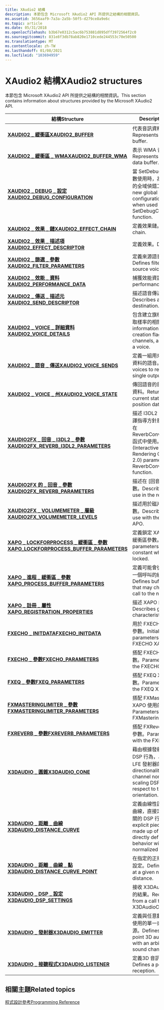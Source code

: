 ```yaml
---
title: XAudio2 結構
description: 本節包含 Microsoft XAudio2 API 所提供之結構的相關資訊。
ms.assetid: 3656aaf9-7a3a-2a5b-50f5-d279ce8a9e6c
ms.topic: article
ms.date: 05/31/2018
ms.openlocfilehash: b3b67e0312c5ac6b753881d895dff3972564f2c0
ms.sourcegitcommit: 831e8f3db78ab820e1710cede244553c70e50500
ms.translationtype: MT
ms.contentlocale: zh-TW
ms.lasthandoff: 01/08/2021
ms.locfileid: "103694959"
---
```

# <a name="xaudio2-structures"></a><span data-ttu-id="1b560-103">XAudio2 結構</span><span class="sxs-lookup"><span data-stu-id="1b560-103">XAudio2 structures</span></span>

<span data-ttu-id="1b560-104">本節包含 Microsoft XAudio2 API 所提供之結構的相關資訊。</span><span class="sxs-lookup"><span data-stu-id="1b560-104">This section contains information about structures provided by the Microsoft XAudio2 API.</span></span>



| <span data-ttu-id="1b560-105">結構</span><span class="sxs-lookup"><span data-stu-id="1b560-105">Structure</span></span>                                                                                 | <span data-ttu-id="1b560-106">Description</span><span class="sxs-lookup"><span data-stu-id="1b560-106">Description</span></span>                                                                                                                                    |
|-------------------------------------------------------------------------------------------|------------------------------------------------------------------------------------------------------------------------------------------------|
| [<span data-ttu-id="1b560-107">**XAUDIO2 \_ 緩衝區**</span><span class="sxs-lookup"><span data-stu-id="1b560-107">**XAUDIO2\_BUFFER**</span></span>](/windows/desktop/api/xaudio2/ns-xaudio2-xaudio2_buffer)                                                 | <span data-ttu-id="1b560-108">代表音訊資料緩衝區。</span><span class="sxs-lookup"><span data-stu-id="1b560-108">Represents an audio data buffer.</span></span><br/>                                                                                                    |
| [<span data-ttu-id="1b560-109">**XAUDIO2 \_ 緩衝區 \_ WMA**</span><span class="sxs-lookup"><span data-stu-id="1b560-109">**XAUDIO2\_BUFFER\_WMA**</span></span>](/windows/desktop/api/xaudio2/ns-xaudio2-xaudio2_buffer_wma)                                        | <span data-ttu-id="1b560-110">表示 WMA 音訊資料緩衝區。</span><span class="sxs-lookup"><span data-stu-id="1b560-110">Represents a WMA audio data buffer.</span></span><br/>                                                                                                 |
| [<span data-ttu-id="1b560-111">**XAUDIO2 \_ DEBUG \_ 設定**</span><span class="sxs-lookup"><span data-stu-id="1b560-111">**XAUDIO2\_DEBUG\_CONFIGURATION**</span></span>](/windows/desktop/api/xaudio2/ns-xaudio2-xaudio2_debug_configuration)                      | <span data-ttu-id="1b560-112">當 SetDebugConfiguration 函數使用時，為 XAudio2 設定新的全域偵錯工具設定。</span><span class="sxs-lookup"><span data-stu-id="1b560-112">Sets a new global debug configuration for XAudio2 when used by the SetDebugConfiguration function.</span></span>                                             |
| [<span data-ttu-id="1b560-113">**XAUDIO2 \_ 效果 \_ 鏈**</span><span class="sxs-lookup"><span data-stu-id="1b560-113">**XAUDIO2\_EFFECT\_CHAIN**</span></span>](/windows/desktop/api/xaudio2/ns-xaudio2-xaudio2_effect_chain)                                    | <span data-ttu-id="1b560-114">定義效果鏈。</span><span class="sxs-lookup"><span data-stu-id="1b560-114">Defines an effect chain.</span></span><br/>                                                                                                            |
| [<span data-ttu-id="1b560-115">**XAUDIO2 \_ 效果 \_ 描述項**</span><span class="sxs-lookup"><span data-stu-id="1b560-115">**XAUDIO2\_EFFECT\_DESCRIPTOR**</span></span>](/windows/desktop/api/xaudio2/ns-xaudio2-xaudio2_effect_descriptor)                          | <span data-ttu-id="1b560-116">定義效果。</span><span class="sxs-lookup"><span data-stu-id="1b560-116">Defines an effect.</span></span><br/>                                                                                                                  |
| [<span data-ttu-id="1b560-117">**XAUDIO2 \_ 篩選 \_ 參數**</span><span class="sxs-lookup"><span data-stu-id="1b560-117">**XAUDIO2\_FILTER\_PARAMETERS**</span></span>](/windows/desktop/api/xaudio2/ns-xaudio2-xaudio2_filter_parameters)                          | <span data-ttu-id="1b560-118">定義來源語音的篩選參數。</span><span class="sxs-lookup"><span data-stu-id="1b560-118">Defines filter parameters for a source voice.</span></span><br/>                                                                                       |
| [<span data-ttu-id="1b560-119">**XAUDIO2 \_ 效能 \_ 資料**</span><span class="sxs-lookup"><span data-stu-id="1b560-119">**XAUDIO2\_PERFORMANCE\_DATA**</span></span>](/windows/desktop/api/xaudio2/ns-xaudio2-xaudio2_performance_data)                            | <span data-ttu-id="1b560-120">捕獲效能資訊。</span><span class="sxs-lookup"><span data-stu-id="1b560-120">Retrieves performance information.</span></span><br/>                                                                                                  |
| [<span data-ttu-id="1b560-121">**XAUDIO2 \_ 傳送 \_ 描述元**</span><span class="sxs-lookup"><span data-stu-id="1b560-121">**XAUDIO2\_SEND\_DESCRIPTOR**</span></span>](/windows/desktop/api/xaudio2/ns-xaudio2-xaudio2_send_descriptor)                              | <span data-ttu-id="1b560-122">描述語音傳送目的地。</span><span class="sxs-lookup"><span data-stu-id="1b560-122">Describes a voice send destination.</span></span><br/>                                                                                                 |
| [<span data-ttu-id="1b560-123">**XAUDIO2 \_ VOICE \_ 詳細資料**</span><span class="sxs-lookup"><span data-stu-id="1b560-123">**XAUDIO2\_VOICE\_DETAILS**</span></span>](/windows/desktop/api/xaudio2/ns-xaudio2-xaudio2_voice_details)                                  | <span data-ttu-id="1b560-124">包含建立旗標、輸入通道和語音取樣率的相關資訊。</span><span class="sxs-lookup"><span data-stu-id="1b560-124">Contains information about the creation flags, input channels, and sample rate of a voice.</span></span><br/>                                          |
| [<span data-ttu-id="1b560-125">**XAUDIO2 \_ 語音 \_ 傳送**</span><span class="sxs-lookup"><span data-stu-id="1b560-125">**XAUDIO2\_VOICE\_SENDS**</span></span>](/windows/desktop/api/xaudio2/ns-xaudio2-xaudio2_voice_sends)                                      | <span data-ttu-id="1b560-126">定義一組用來接收單一輸出語音資料的語音。</span><span class="sxs-lookup"><span data-stu-id="1b560-126">Defines a set of voices to receive data from a single output voice.</span></span><br/>                                                                 |
| [<span data-ttu-id="1b560-127">**XAUDIO2 \_ VOICE \_ 州**</span><span class="sxs-lookup"><span data-stu-id="1b560-127">**XAUDIO2\_VOICE\_STATE**</span></span>](/windows/desktop/api/xaudio2/ns-xaudio2-xaudio2_voice_state)                                      | <span data-ttu-id="1b560-128">傳回語音的目前狀態和游標位置資料。</span><span class="sxs-lookup"><span data-stu-id="1b560-128">Returns the voice's current state and cursor position data.</span></span><br/>                                                                         |
| [<span data-ttu-id="1b560-129">**XAUDIO2FX \_ 回音 \_ I3DL2 \_ 參數**</span><span class="sxs-lookup"><span data-stu-id="1b560-129">**XAUDIO2FX\_REVERB\_I3DL2\_PARAMETERS**</span></span>](/windows/desktop/api/xaudio2fx/ns-xaudio2fx-xaudio2fx_reverb_i3dl2_parameters)         | <span data-ttu-id="1b560-130">描述 I3DL2 (互動式3D 音訊轉譯指導方針層級 2.0) 參數，以在 ReverbConvertI3DL2ToNative 函式中使用。</span><span class="sxs-lookup"><span data-stu-id="1b560-130">Describes I3DL2 (Interactive 3D Audio Rendering Guidelines Level 2.0) parameters for use in the ReverbConvertI3DL2ToNative function.</span></span>           |
| [<span data-ttu-id="1b560-131">**XAUDIO2FX 的 \_ 回音 \_ 參數**</span><span class="sxs-lookup"><span data-stu-id="1b560-131">**XAUDIO2FX\_REVERB\_PARAMETERS**</span></span>](/windows/desktop/api/xaudio2fx/ns-xaudio2fx-xaudio2fx_reverb_parameters)                      | <span data-ttu-id="1b560-132">描述在 [回音] APO 中使用的參數。</span><span class="sxs-lookup"><span data-stu-id="1b560-132">Describes parameters for use in the reverb APO.</span></span>                                                                                                |
| [<span data-ttu-id="1b560-133">**XAUDIO2FX \_ VOLUMEMETER \_ 層級**</span><span class="sxs-lookup"><span data-stu-id="1b560-133">**XAUDIO2FX\_VOLUMEMETER\_LEVELS**</span></span>](/windows/desktop/api/xaudio2fx/ns-xaudio2fx-xaudio2fx_volumemeter_levels)                    | <span data-ttu-id="1b560-134">描述用於磁片區計量 APO 的參數。</span><span class="sxs-lookup"><span data-stu-id="1b560-134">Describes parameters for use with the volume meter APO.</span></span>                                                                                        |
| [<span data-ttu-id="1b560-135">**XAPO \_ LOCKFORPROCESS \_ 緩衝區 \_ 參數**</span><span class="sxs-lookup"><span data-stu-id="1b560-135">**XAPO\_LOCKFORPROCESS\_BUFFER\_PARAMETERS**</span></span>](/windows/win32/api/xapo/ns-xapo-xapo_lockforprocess_parameters) | <span data-ttu-id="1b560-136">定義鎖定 XAPO 時保持不變的緩衝區參數。</span><span class="sxs-lookup"><span data-stu-id="1b560-136">Defines buffer parameters that remain constant while an XAPO is locked.</span></span><br/>                                                             |
| [<span data-ttu-id="1b560-137">**XAPO \_ 進程 \_ 緩衝區 \_ 參數**</span><span class="sxs-lookup"><span data-stu-id="1b560-137">**XAPO\_PROCESS\_BUFFER\_PARAMETERS**</span></span>](/windows/desktop/api/xapo/ns-xapo-xapo_process_buffer_parameters)               | <span data-ttu-id="1b560-138">定義可能會從一個呼叫變更為下一個呼叫的緩衝區參數。</span><span class="sxs-lookup"><span data-stu-id="1b560-138">Defines buffer parameters that may change from one call to the next.</span></span><br/>                                                                |
| [<span data-ttu-id="1b560-139">**XAPO \_ 註冊 \_ 屬性**</span><span class="sxs-lookup"><span data-stu-id="1b560-139">**XAPO\_REGISTRATION\_PROPERTIES**</span></span>](/windows/desktop/api/xapo/ns-xapo-xapo_registration_properties)                    | <span data-ttu-id="1b560-140">描述 XAPO 的一般特性。</span><span class="sxs-lookup"><span data-stu-id="1b560-140">Describes general characteristics of an XAPO.</span></span><br/>                                                                                       |
| [<span data-ttu-id="1b560-141">**FXECHO \_ INITDATA**</span><span class="sxs-lookup"><span data-stu-id="1b560-141">**FXECHO\_INITDATA**</span></span>](/windows/desktop/api/xapofx/ns-xapofx-fxecho_initdata)                                               | <span data-ttu-id="1b560-142">用於 FXECHO XAPO 的初始化參數。</span><span class="sxs-lookup"><span data-stu-id="1b560-142">Initialization parameters for use with the FXECHO XAPO.</span></span><br/>                                                                             |
| [<span data-ttu-id="1b560-143">**FXECHO \_ 參數**</span><span class="sxs-lookup"><span data-stu-id="1b560-143">**FXECHO\_PARAMETERS**</span></span>](/windows/desktop/api/xapofx/ns-xapofx-fxecho_parameters)                                           | <span data-ttu-id="1b560-144">搭配 FXECHO XAPO 使用的參數。</span><span class="sxs-lookup"><span data-stu-id="1b560-144">Parameters for use with the FXECHO XAPO.</span></span><br/>                                                                                            |
| [<span data-ttu-id="1b560-145">**FXEQ \_ 參數**</span><span class="sxs-lookup"><span data-stu-id="1b560-145">**FXEQ\_PARAMETERS**</span></span>](/windows/desktop/api/xapofx/ns-xapofx-fxeq_parameters)                                               | <span data-ttu-id="1b560-146">搭配 FXEQ XAPO 使用的參數。</span><span class="sxs-lookup"><span data-stu-id="1b560-146">Parameters for use with the FXEQ XAPO.</span></span><br/>                                                                                              |
| [<span data-ttu-id="1b560-147">**FXMASTERINGLIMITER \_ 參數**</span><span class="sxs-lookup"><span data-stu-id="1b560-147">**FXMASTERINGLIMITER\_PARAMETERS**</span></span>](/windows/desktop/api/xapofx/ns-xapofx-fxmasteringlimiter_parameters)                   | <span data-ttu-id="1b560-148">搭配 FXMasteringLimiter XAPO 使用的參數。</span><span class="sxs-lookup"><span data-stu-id="1b560-148">Parameters for use with the FXMasteringLimiter XAPO.</span></span><br/>                                                                                |
| [<span data-ttu-id="1b560-149">**FXREVERB \_ 參數**</span><span class="sxs-lookup"><span data-stu-id="1b560-149">**FXREVERB\_PARAMETERS**</span></span>](/windows/desktop/api/xapofx/ns-xapofx-fxreverb_parameters)                                       | <span data-ttu-id="1b560-150">搭配 FXReverb XAPO 使用的參數。</span><span class="sxs-lookup"><span data-stu-id="1b560-150">Parameters for use with the FXReverb XAPO.</span></span><br/>                                                                                          |
| [<span data-ttu-id="1b560-151">**X3DAUDIO \_ 圓錐**</span><span class="sxs-lookup"><span data-stu-id="1b560-151">**X3DAUDIO\_CONE**</span></span>](/windows/desktop/api/x3daudio/ns-x3daudio-x3daudio_cone)                                                   | <span data-ttu-id="1b560-152">藉由根據發射器的方向來調整 DSP 行為，以指定單一通道非 LFE 發射器的方向。</span><span class="sxs-lookup"><span data-stu-id="1b560-152">Specifies directionality for a single-channel non-LFE emitter by scaling DSP behavior with respect to the emitter's orientation.</span></span><br/>    |
| [<span data-ttu-id="1b560-153">**X3DAUDIO \_ 距離 \_ 曲線**</span><span class="sxs-lookup"><span data-stu-id="1b560-153">**X3DAUDIO\_DISTANCE\_CURVE**</span></span>](/windows/desktop/api/x3daudio/ns-x3daudio-x3daudio_distance_curve)                              | <span data-ttu-id="1b560-154">定義由線性區段組成的明確分段曲線，直接定義與標準化距離相關的 DSP 行為。</span><span class="sxs-lookup"><span data-stu-id="1b560-154">Defines an explicit piecewise curve made up of linear segments, directly defining DSP behavior with respect to normalized distance.</span></span><br/> |
| [<span data-ttu-id="1b560-155">**X3DAUDIO \_ 距離 \_ 曲線 \_ 點**</span><span class="sxs-lookup"><span data-stu-id="1b560-155">**X3DAUDIO\_DISTANCE\_CURVE\_POINT**</span></span>](/windows/desktop/api/x3daudio/ns-x3daudio-x3daudio_distance_curve_point)                 | <span data-ttu-id="1b560-156">在指定的正規化距離定義 DSP 設定。</span><span class="sxs-lookup"><span data-stu-id="1b560-156">Defines a DSP setting at a given normalized distance.</span></span><br/>                                                                               |
| [<span data-ttu-id="1b560-157">**X3DAUDIO \_ DSP \_ 設定**</span><span class="sxs-lookup"><span data-stu-id="1b560-157">**X3DAUDIO\_DSP\_SETTINGS**</span></span>](/windows/desktop/api/x3daudio/ns-x3daudio-x3daudio_dsp_settings)                                  | <span data-ttu-id="1b560-158">接收 X3DAudioCalculate 呼叫的結果。</span><span class="sxs-lookup"><span data-stu-id="1b560-158">Receives the results from a call to X3DAudioCalculate.</span></span><br/>                                                                              |
| [<span data-ttu-id="1b560-159">**X3DAUDIO \_ 發射器**</span><span class="sxs-lookup"><span data-stu-id="1b560-159">**X3DAUDIO\_EMITTER**</span></span>](/windows/desktop/api/x3daudio/ns-x3daudio-x3daudio_emitter)                                             | <span data-ttu-id="1b560-160">定義與任意數量的音效頻道搭配使用的單一或多點3D 音訊來源。</span><span class="sxs-lookup"><span data-stu-id="1b560-160">Defines a single or multi-point 3D audio source used with an arbitrary number of sound channels.</span></span><br/>                                    |
| [<span data-ttu-id="1b560-161">**X3DAUDIO \_ 接聽程式**</span><span class="sxs-lookup"><span data-stu-id="1b560-161">**X3DAUDIO\_LISTENER**</span></span>](/windows/desktop/api/x3daudio/ns-x3daudio-x3daudio_listener)                                           | <span data-ttu-id="1b560-162">定義3D 音訊接收的點。</span><span class="sxs-lookup"><span data-stu-id="1b560-162">Defines a point of 3D audio reception.</span></span><br/>                                                                                              |



 

## <a name="related-topics"></a><span data-ttu-id="1b560-163">相關主題</span><span class="sxs-lookup"><span data-stu-id="1b560-163">Related topics</span></span>

<dl> <dt>

[<span data-ttu-id="1b560-164">程式設計參考</span><span class="sxs-lookup"><span data-stu-id="1b560-164">Programming Reference</span></span>](programming-reference.md)
</dt> </dl>

 

 




